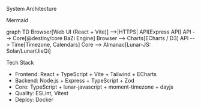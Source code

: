 System Architecture

Mermaid

graph TD
    Browser[Web UI (React + Vite)] -->|HTTPS| API[Express API]
    API --> Core[@destiny/core BaZi Engine]
    Browser --> Charts[ECharts / D3]
    API --> Time[Timezone, Calendars]
    Core --> Almanac[Lunar-JS: Solar/Lunar/JieQi]

Tech Stack

- Frontend: React + TypeScript + Vite + Tailwind + ECharts
- Backend: Node.js + Express + TypeScript + Zod
- Core: TypeScript + lunar-javascript + moment-timezone + dayjs
- Quality: ESLint, Vitest
- Deploy: Docker


